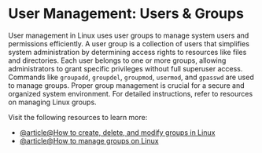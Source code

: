 # User Management: Users & Groups

User management in Linux uses user groups to manage system users and permissions efficiently. A user group is a collection of users that simplifies system administration by determining access rights to resources like files and directories. Each user belongs to one or more groups, allowing administrators to grant specific privileges without full superuser access. Commands like `groupadd`, `groupdel`, `groupmod`, `usermod`, and `gpasswd` are used to manage groups. Proper group management is crucial for a secure and organized system environment. For detailed instructions, refer to resources on managing Linux groups.

Visit the following resources to learn more:

- [@article@How to create, delete, and modify groups in Linux](https://www.redhat.com/sysadmin/linux-groups)
- [@article@How to manage groups on Linux](https://linuxconfig.org/how-to-manage-groups-on-linux)